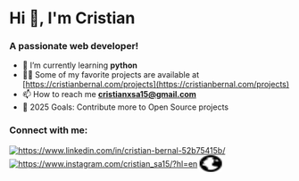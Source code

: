 <h1 align="left">Hi 👋, I'm Cristian</h1>
<h3 align="left">A passionate web developer!</h3>

- 🌱 I’m currently learning **python**
- 👨‍💻 Some of my favorite projects are available at [https://cristianbernal.com/projects](https://cristianbernal.com/projects)
- 📫 How to reach me **cristianxsa15@gmail.com**
- 🥅 2025 Goals: Contribute more to Open Source projects

### Connect with me:

[<img align="center" src="https://cdn.jsdelivr.net/npm/simple-icons@3.0.1/icons/linkedin.svg" alt="https://www.linkedin.com/in/cristian-bernal-52b75415b/" height="30" width="40"/>][linkedin]
[<img align="center" src="https://cdn.jsdelivr.net/npm/simple-icons@3.0.1/icons/instagram.svg" alt="https://www.instagram.com/cristian_sa15/?hl=en" height="30" width="40" />][instagram]
[<img align="center" src="https://raw.githubusercontent.com/iconic/open-iconic/master/svg/globe.svg" alt="https://cristianbernal.com" height="30" width="40" />][website]



[website]: https://cristianbernal.com
[instagram]: https://www.instagram.com/cristian_sa15/?hl=en
[linkedin]: https://www.linkedin.com/in/cristian-bernal-52b75415b
